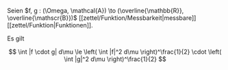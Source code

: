 Seien $f, g : (\Omega, \mathcal{A}) \to (\overline{\mathbb{R}}, \overline{\mathscr{B}})$ [[zettel/Funktion/Messbarkeit|messbare]] [[zettel/Funktion|Funktionen]].

Es gilt

$$
	\int |f \cdot g| d\mu \le \left( \int |f|^2 d\mu \right)^\frac{1}{2} \cdot \left( \int |g|^2 d\mu \right)^\frac{1}{2}
$$